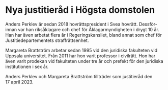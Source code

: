 # Nya justitieråd i Högsta domstolen

Anders Perklev är sedan 2018 hovrätts­president i Svea hovrätt. Dess­för­innan var han riks­åklagare och chef för Åklagar­myndigheten i drygt 10 år. Han har även arbetat flera år i Regerings­kansliet, bland annat som chef för Justitie­departe­mentets straff­rätts­enhet.

Margareta Brattström arbetar sedan 1995 vid den juridiska fakulteten vid Uppsala universitet. Från 2011 har hon varit professor i civilrätt. Hon har även varit prodekan vid fakul­teten under tre år och prefekt för den juridiska institu­tionen i sex år.

Anders Perklev och Margareta Brattström tillträder som justitieråd den 17 april 2023\.
